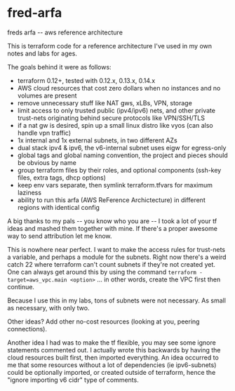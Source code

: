 # fred-arfa
freds arfa -- aws reference architecture

 This is terraform code for a reference architecture I've used in my own notes and labs for ages.

 The goals behind it were as follows:

 - terraform 0.12+, tested with 0.12.x, 0.13.x, 0.14.x
 - AWS cloud resources that cost zero dollars when no instances and no volumes are present
 - remove unnecessary stuff like NAT gws, xLBs, VPN, storage
 - limit access to only trusted public (ipv4/ipv6) nets, and other private trust-nets originating behind secure protocols like VPN/SSH/TLS
 - if a nat gw is desired, spin up a small linux distro like vyos (can also handle vpn traffic)
 - 1x internal and 1x external subnets, in two different AZs
 - dual stack ipv4 & ipv6, the v6-internal subnet uses eigw for egress-only
 - global tags and global naming convention, the project and pieces should be obvious by name
 - group terraform files by their roles, and optional components (ssh-key files, extra tags, dhcp options)
 - keep env vars separate, then symlink terraform.tfvars for maximum laziness
 - ability to run this arfa (AWS ReFerence Archictecture) in different regions with identical config

A big thanks to my pals -- you know who you are -- I took a lot of your tf ideas and mashed them together with mine. If there's a proper awesome way to send attribution let me know.

This is nowhere near perfect. I want to make the access rules for trust-nets a variable, and perhaps a module for the subnets.  Right now there's a weird catch 22 where terraform can't count subnets if they're not created yet.  One can always get around this by using the command `terraform -target=aws_vpc.main <option>` ... in other words, create the VPC first then continue.

Because I use this in my labs, tons of subnets were not necessary.  As small as necessary, with only two.

Other ideas? Add other no-cost resources (looking at you, peering connections).

Another idea I had was to make the tf flexible, you may see some ignore statements commented out.  I actually wrote this backwards by having the cloud resources built first, then imported everything.  An idea occurred to me that some resources without a lot of dependencies (ie ipv6-subnets) could be optionally imported, or created outside of terraform, hence the "ignore importing v6 cidr" type of comments.
